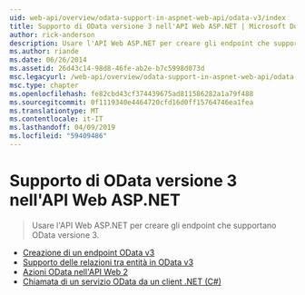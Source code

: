 ```yaml
---
uid: web-api/overview/odata-support-in-aspnet-web-api/odata-v3/index
title: Supporto di OData versione 3 nell'API Web ASP.NET | Microsoft Docs
author: rick-anderson
description: Usare l'API Web ASP.NET per creare gli endpoint che supportano OData versione 3.
ms.author: riande
ms.date: 06/26/2014
ms.assetid: 26d43c14-98d8-46fe-ab2e-b7c5998d073d
msc.legacyurl: /web-api/overview/odata-support-in-aspnet-web-api/odata-v3
msc.type: chapter
ms.openlocfilehash: fe82cbd43cf374439675ad811586282a1a79f488
ms.sourcegitcommit: 0f1119340e4464720cfd16d0ff15764746ea1fea
ms.translationtype: MT
ms.contentlocale: it-IT
ms.lasthandoff: 04/09/2019
ms.locfileid: "59409486"
---
```

# <a name="supporting-odata-v3-in-aspnet-web-api"></a>Supporto di OData versione 3 nell'API Web ASP.NET

> Usare l'API Web ASP.NET per creare gli endpoint che supportano OData versione 3.


- [Creazione di un endpoint OData v3](creating-an-odata-endpoint.md)
- [Supporto delle relazioni tra entità in OData v3](working-with-entity-relations.md)
- [Azioni OData nell'API Web 2](odata-actions.md)
- [Chiamata di un servizio OData da un client .NET (C#)](calling-an-odata-service-from-a-net-client.md)

